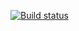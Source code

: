 [![Build status](https://ci.appveyor.com/api/projects/status/9kuioe93ffnknehg?svg=true)](https://ci.appveyor.com/project/ian25gts/api2)
